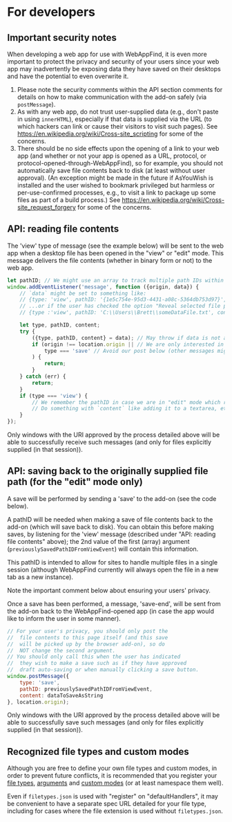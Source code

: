 # For developers

## Important security notes

When developing a web app for use with WebAppFind, it is even more
important to protect the privacy and security of your users since your
web app may inadvertently be exposing data they have saved on their
desktops and have the potential to even overwrite it.

1. Please note the security comments within the API section comments for
    details on how to make communication with the add-on safely (via
    `postMessage`).
1. As with any web app, do not trust user-supplied data (e.g., don't paste
    in using `innerHTML`), especially if that data is supplied via the URL (to
    which hackers can link or cause their visitors to visit such pages). See
    <https://en.wikipedia.org/wiki/Cross-site_scripting> for some of the
    concerns.
1. There should be no side effects upon the opening of a link to your web app
    (and whether or not your app is opened as a URL, protocol, or
    protocol-opened-through-WebAppFind), so for example, you should not
    automatically save file contents back to disk (at least without user
    approval). (An exception might be made in the future if AsYouWish is
    installed and the user wished to bookmark privileged but harmless or
    per-use-confirmed processes, e.g., to visit a link to package up some
    files as part of a build process.) See
    <https://en.wikipedia.org/wiki/Cross-site_request_forgery> for some
    of the concerns.

## API: reading file contents

The 'view' type of message (see the example below) will be sent to the web
app when a desktop file has been opened in the "view" or "edit" mode. This
message delivers the file contents (whether in binary form or not) to the
web app.

```js
let pathID; // We might use an array to track multiple path IDs within the same app (once WebAppFind may be modified to support this capability!)
window.addEventListener('message', function ({origin, data}) {
    // `data` might be set to something like:
    // {type: 'view', pathID: '{1e5c754e-95d3-4431-a08c-5364db753d97}', content: 'the loaded file contents will be here!'}
    // ...or if the user has checked the option "Reveal selected file paths to scripts", it may look like this:
    // {type :'view', pathID: 'C:\\Users\\Brett\\someDataFile.txt', content: 'the loaded file contents will be here!'}

    let type, pathID, content;
    try {
        ({type, pathID, content} = data); // May throw if data is not an object
        if (origin !== location.origin || // We are only interested in a message sent as though within this URL by our browser add-on
            type === 'save' // Avoid our post below (other messages might be possible in the future which may also need to be excluded if your subsequent code makes assumptions on the type of message this is)
        ) {
            return;
        }
    } catch (err) {
        return;
    }
    if (type === 'view') {
        // We remember the pathID in case we are in "edit" mode which requires a pathID for saving back to disk
        // Do something with `content` like adding it to a textarea, etc.
    }
});
```

Only windows with the URI approved by the process detailed above
will be able to successfully receive such messages (and only for
files explicitly supplied (in that session)).

## API: saving back to the originally supplied file path (for the "edit" mode only)

A save will be performed by sending a 'save' to the add-on
(see the code below).

A pathID will be needed when making a save of file contents back to
the add-on (which will save back to disk). You can obtain this before
making saves, by listening for the 'view' message (described
under "API: reading file contents" above); the 2nd value of the first (array)
argument (`previouslySavedPathIDFromViewEvent`) will contain this
information.

This pathID is intended to allow for sites to handle multiple files in a
single session (although WebAppFind currently will always open the file
in a new tab as a new instance).

Note the important comment below about ensuring your users' privacy.

Once a save has been performed, a message, 'save-end', will be
sent from the add-on back to the WebAppFind-opened app (in case the
app would like to inform the user in some manner).

```js
// For your user's privacy, you should only post the
//  file contents to this page itself (and this save
//  will be picked up by the browser add-on), so do
//  NOT change the second argument.
// You should only call this when the user has indicated
//  they wish to make a save such as if they have approved
//  draft auto-saving or when manually clicking a save button.
window.postMessage({
    type: 'save',
    pathID: previouslySavedPathIDFromViewEvent,
    content: dataToSaveAsString
}, location.origin);
```

Only windows with the URI approved by the process detailed above
will be able to successfully save such messages (and only for
files explicitly supplied (in that session)).

<!--
Make cross-browser and check/update the following:

### API: Obtaining a directory path

If one adds something like the following Windows batch file:

```Batchfile
"%ProgramFiles(x86)%\Mozilla Firefox\firefox.exe" -remote "openurl(about:newtab)" -webappdir "%1" -webappsite "http://brett-zamir.me/webappfind/demos/dir.html?path=%1"
```

:: For details on where one may put this, http://superuser.com/a/722699/156958 and http://answers.microsoft.com/en-us/windows/forum/windows_vista-desktop/how-to-locate-the-sendto-folder-in-vista/78b16711-1135-4eb0-851a-8abae9bfe9ed
:: Place this file at "shell:SendTo" e.g., the location, C:\Users\Brett\AppData\Roaming\Microsoft\Windows\SendTo
"%ProgramFiles(x86)%\Mozilla Firefox\firefox.exe" -remote "openurl(about:newtab)" "%1"


:: For details on where one may put this, http://superuser.com/a/722699/156958 and http://answers.microsoft.com/en-us/windows/forum/windows_vista-desktop/how-to-locate-the-sendto-folder-in-vista/78b16711-1135-4eb0-851a-8abae9bfe9ed
:: Place this file at "shell:SendTo" e.g., the location, C:\Users\Brett\AppData\Roaming\Microsoft\Windows\SendTo
"%ProgramFiles(x86)%\Mozilla Firefox\firefox.exe" -remote "openurl(about:newtab)" -webappdir "%1" -webappsite "http://brett-zamir.me/webappfind/demos/dir.html?path=%1"


...and copies it into the Windows "SendTo" folder (which can be found by
opening `shell:SendTo`), you can right click folders to send its path to
your web app (change the URL above to that of your web application).

(See `SendTo` folder details [here](http://superuser.com/a/722699/156958)
and [here](http://answers.microsoft.com/en-us/windows/forum/windows_vista-desktop/how-to-locate-the-sendto-folder-in-vista/78b16711-1135-4eb0-851a-8abae9bfe9ed).)

You do not need the path in the URL, and, as for files, for security
reasons, should not rely on this, but it is provided for convenience.
The recommended method for listening for the directory path is instead in
the following manner:

```js
window.addEventListener('message', function ({origin, data}) {
    if (origin !== location.origin) { // PRIVACY AND SECURITY! (for viewing and saving, respectively)
        return;
    }
    let directoryPath;
    try {
        ({directoryPath} = data.webappfind);
    } catch (undesiredMessageFormat) { // May be non-WebAppFind format
        return;
    }

    // Now do something with "directoryPath" here!
});
```

WebAppFind may be modified in the future
to allow file writing to all files within a supplied directory, but for now
the most likely use case for using this API is within an AsYouWish
app which could request privileges to process the supplied directory's
contents.

Note that for convenience, a batch file (that does not even require
WebAppFind) is packaged with WebAppFind in the "batch" folder that can
similarly be used if placed in the "SendTo" folder to allow opening
a right-clicked directory into the browser's file browser (including
if you have overlaid its default browser with
[filebrowser-enhanced](https://github.com/brettz9/filebrowser-enhanced)).
-->
## Recognized file types and custom modes

Although you are free to define your own file types and custom modes,
in order to prevent future conflicts, it is recommended that you register
your [file types](./docs/Registered-file-types.md),
[arguments](./docs/Registered-arguments.md) and
[custom modes](./docs/Registered-custom-modes.md)
(or at least namespace them well).

Even if `filetypes.json` is used with "register" on "defaultHandlers", it may
be convenient to have a separate spec URL detailed for your file type,
including for cases where the file extension is used without `filetypes.json`.
